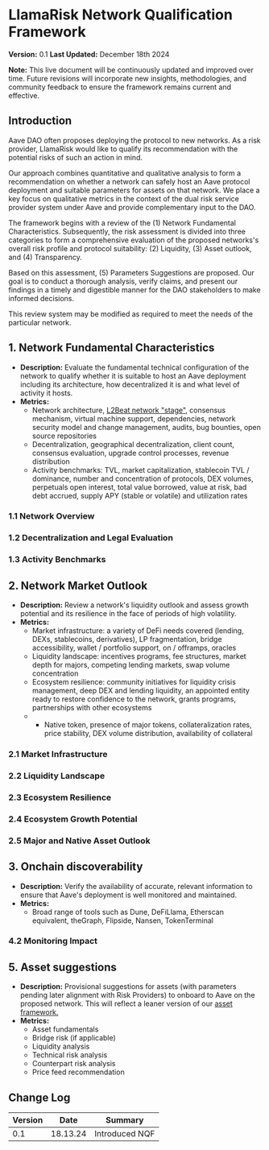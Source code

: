 # LlamaRisk Network Qualification Framework

**Version:** 0.1 **Last Updated:** December 18th 2024

**Note:** This live document will be continuously updated and improved over time. Future revisions will incorporate new insights, methodologies, and community feedback to ensure the framework remains current and effective.


## Introduction

Aave DAO often proposes deploying the protocol to new networks. As a risk provider, LlamaRisk would like to qualify its recommendation with the potential risks of such an action in mind. 

Our approach combines quantitative and qualitative analysis to form a recommendation on whether a network can safely host an Aave protocol deployment and suitable parameters for assets on that network. We place a key focus on qualitative metrics in the context of the dual risk service provider system under Aave and provide complementary input to the DAO.

The framework begins with a review of the (1) Network Fundamental Characteristics. Subsequently, the risk assessment is divided into three categories to form a comprehensive evaluation of the proposed networks's overall risk profile and protocol suitability: (2) Liquidity, (3) Asset outlook, and (4) Transparency.

Based on this assessment, (5) Parameters Suggestions are proposed. Our goal is to conduct a thorough analysis, verify claims, and present our findings in a timely and digestible manner for the DAO stakeholders to make informed decisions.

This review system may be modified as required to meet the needs of the particular network. 

## 1. Network Fundamental Characteristics

- **Description:** Evaluate the fundamental technical configuration of the network to qualify whether it is suitable to host an Aave deployment including its architecture, how decentralized it is and what level of activity it hosts.
- **Metrics:** 
   - Network architecture, [L2Beat network "stage"](https://medium.com/l2beat/introducing-stages-a-framework-to-evaluate-rollups-maturity-d290bb22befe), consensus mechanism, virtual machine support, dependencies, network security model and change management, audits, bug bounties, open source repositories
   - Decentralization, geographical decentralization, client count, consensus evaluation, upgrade control processes, revenue distribution
   - Activity benchmarks: TVL, market capitalization, stablecoin TVL / dominance, number and concentration of protocols, DEX volumes, perpetuals open interest, total value borrowed, value at risk, bad debt accrued, supply APY (stable or volatile) and utilization rates

### 1.1 Network Overview

### 1.2 Decentralization and Legal Evaluation

### 1.3 Activity Benchmarks

## 2. Network Market Outlook
- **Description:** Review a network's liquidity outlook and assess growth potential and its resilience in the face of periods of high volatility. 
- **Metrics:** 
    - Market infrastructure: a variety of DeFi needs covered (lending, DEXs, stablecoins, derivatives), LP fragmentation, bridge accessibility, wallet / portfolio support, on / offramps, oracles
    - Liquidity landscape: incentives programs, fee structures, market depth for majors, competing lending markets, swap volume concentration
    - Ecosystem resilience: community initiatives for liquidity crisis management, deep DEX and lending liquidity, an appointed entity ready to restore confidence to the network, grants programs, partnerships with other ecosystems
    - - Native token, presence of major tokens, collateralization rates, price stability, DEX volume distribution, availability of collateral

### 2.1 Market Infrastructure

### 2.2 Liquidity Landscape

### 2.3 Ecosystem Resilience

### 2.4 Ecosystem Growth Potential

### 2.5 Major and Native Asset Outlook
 

## 3. Onchain discoverability
- **Description:** Verify the availability of accurate, relevant information to ensure that Aave's deployment is well monitored and maintained. 
- **Metrics:**
    - Broad range of tools such as Dune, DeFiLlama, Etherscan equivalent, theGraph, Flipside, Nansen, TokenTerminal

### 4.2 Monitoring Impact


## 5. Asset suggestions
- **Description:** Provisional suggestions for assets (with parameters pending later alignment with Risk Providers) to onboard to Aave on the proposed network. This will reflect a leaner version of our [asset framework.](https://github.com/llama-risk/aave-research/blob/main/frameworks/aave_v3_framework.md)
- **Metrics:**
    - Asset fundamentals
    - Bridge risk (if applicable)
    - Liquidity analysis
    - Technical risk analysis
    - Counterpart risk analysis
    - Price feed recommendation



## Change Log



| Version | Date | Summary |
| -------- | -------- | -------- |
| 0.1     | 18.13.24     | Introduced NQF    |
